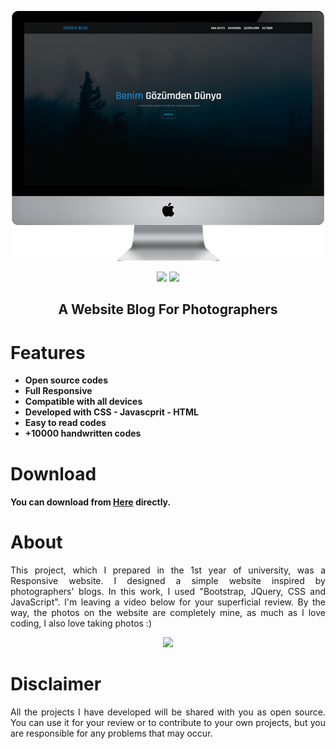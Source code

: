   <p align="center">
  <a href="https://github.com/alitekn07/A-Website-Project/"><img src="https://raw.githubusercontent.com/alitekn07/A-Website-Project/main/images/monitor.png" />
</p>

<p align="center">        
      <a href="https://instagram.com/alitekn07"><img src="https://img.shields.io/badge/Instagram-%23E4405F.svg?logo=Instagram&logoColor=white"></a>
      <a href="https://linkedin.com/in/alitekn07"><img src="https://img.shields.io/badge/LinkedIn-%230077B5.svg?logo=linkedin&logoColor=white"></a>
      </p>
  
  
   <h2> <div align="center"><b> A Website Blog For Photographers </b></div> </h2>


<h1>Features</h1>

- <strong>Open source codes</strong>
- <strong>Full Responsive</strong>
- <strong>Compatible with all devices</strong>
- <strong>Developed with CSS - Javascprit - HTML</strong>
- <strong>Easy to read codes</strong>
- <strong>+10000 handwritten codes</strong>

<h1>Download</h1>

#### You can download from [Here](https://github.com/alitekn07/A-Website-Project/archive/refs/heads/main.zip) directly.

<h1>About</h1>

<p align="justify"> This project, which I prepared in the 1st year of university, was a Responsive website. I designed a simple website inspired by photographers' blogs. In this work, I used "Bootstrap, JQuery, CSS and JavaScript". I'm leaving a video below for your superficial review. By the way, the photos on the website are completely mine, as much as I love coding, I also love taking photos :)</p>

<div align="center">
      <a href="https://www.youtube.com/watch?v=pU64hhfefyE">
         <img src="https://img.youtube.com/vi/pU64hhfefyE/0.jpg" style="width:50%;">
      </a>
</div>

<h1>Disclaimer</h1>

 <p align="justify">All the projects I have developed will be shared with you as open source. You can use it for your review or to contribute to your own projects, but you are responsible for any problems that may occur.</p>
